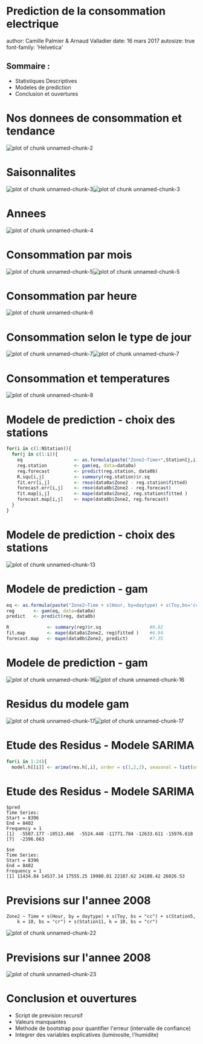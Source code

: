Prediction de la consommation electrique
========================================================
author: Camille Palmier & Arnaud Valladier
date: 16 mars 2017
autosize: true
font-family: 'Helvetica'

## Sommaire :

- Statistiques Descriptives
- Modeles de prediction 
- Conclusion et ouvertures



Nos donnees de consommation et tendance
========================================================


<img src="PalmierValladier-figure/unnamed-chunk-2-1.png" title="plot of chunk unnamed-chunk-2" alt="plot of chunk unnamed-chunk-2" style="display: block; margin: auto;" />

Saisonnalites
========================================================

![plot of chunk unnamed-chunk-3](PalmierValladier-figure/unnamed-chunk-3-1.png)![plot of chunk unnamed-chunk-3](PalmierValladier-figure/unnamed-chunk-3-2.png)

Annees
========================================================
<img src="PalmierValladier-figure/unnamed-chunk-4-1.png" title="plot of chunk unnamed-chunk-4" alt="plot of chunk unnamed-chunk-4" style="display: block; margin: auto;" />

Consommation par mois
========================================================
![plot of chunk unnamed-chunk-5](PalmierValladier-figure/unnamed-chunk-5-1.png)![plot of chunk unnamed-chunk-5](PalmierValladier-figure/unnamed-chunk-5-2.png)

Consommation par heure 
========================================================
<img src="PalmierValladier-figure/unnamed-chunk-6-1.png" title="plot of chunk unnamed-chunk-6" alt="plot of chunk unnamed-chunk-6" style="display: block; margin: auto;" />

Consommation selon le type de jour
========================================================
![plot of chunk unnamed-chunk-7](PalmierValladier-figure/unnamed-chunk-7-1.png)![plot of chunk unnamed-chunk-7](PalmierValladier-figure/unnamed-chunk-7-2.png)

Consommation et temperatures
========================================================
<img src="PalmierValladier-figure/unnamed-chunk-8-1.png" title="plot of chunk unnamed-chunk-8" alt="plot of chunk unnamed-chunk-8" style="display: block; margin: auto;" />


Modele de prediction - choix des stations
========================================================







```r
for(i in c(1:NStation)){
  for(j in c(1:i)){
    eq                   <- as.formula(paste("Zone2~Time+",Station[j,i],sep=""))
    reg.station          <- gam(eq, data=data0a)
    reg.forecast         <- predict(reg.station, data0b)
    R.squ[i,j]           <- summary(reg.station)$r.sq
    fit.err[i,j]         <- rmse(data0a$Zone2 - reg.station$fitted)
    forecast.err[i,j]    <- rmse(data0b$Zone2 - reg.forecast)
    fit.map[i,j]         <- mape(data0a$Zone2, reg.station$fitted )
    forecast.map[i,j]    <- mape(data0b$Zone2, reg.forecast)
  }
}
```

Modele de prediction - choix des stations
========================================================

<img src="PalmierValladier-figure/unnamed-chunk-13-1.png" title="plot of chunk unnamed-chunk-13" alt="plot of chunk unnamed-chunk-13" style="display: block; margin: auto;" />


Modele de prediction - gam
========================================================


```r
eq <- as.formula(paste("Zone2~Time + s(Hour, by=daytype) + s(Toy,bs='cc')+",formule.gam.double, sep=""))
reg       <- gam(eq, data=data0a)
predict   <- predict(reg, data0b)

R              <- summary(reg)$r.sq                  #0.82  
fit.map        <- mape(data0a$Zone2, reg$fitted )    #6.94
forecast.map   <- mape(data0b$Zone2, predict)        #7.35  
```

Modele de prediction - gam
========================================================

![plot of chunk unnamed-chunk-16](PalmierValladier-figure/unnamed-chunk-16-1.png)![plot of chunk unnamed-chunk-16](PalmierValladier-figure/unnamed-chunk-16-2.png)

Residus du modele gam
========================================================
![plot of chunk unnamed-chunk-17](PalmierValladier-figure/unnamed-chunk-17-1.png)![plot of chunk unnamed-chunk-17](PalmierValladier-figure/unnamed-chunk-17-2.png)

Etude des Residus - Modele SARIMA
========================================================

 

```r
for(i in 1:24){
  model.h[[i]] <- arima(res.h[,i], order = c(1,2,2), seasonal = list(order=c(4,0,4), period=7), method='CSS')}
```
Etude des Residus - Modele SARIMA
========================================================

```
$pred
Time Series:
Start = 8396 
End = 8402 
Frequency = 1 
[1]  -5507.177 -10513.466  -5524.448 -11771.784 -12633.611 -15976.618
[7]  -2396.663

$se
Time Series:
Start = 8396 
End = 8402 
Frequency = 1 
[1] 11434.84 14537.14 17555.25 19980.01 22187.62 24180.42 26026.53
```

Previsions sur l'annee 2008
========================================================

```
Zone2 ~ Time + s(Hour, by = daytype) + s(Toy, bs = "cc") + s(Station5, 
    k = 10, bs = "cr") + s(Station11, k = 10, bs = "cr")
```


<img src="PalmierValladier-figure/unnamed-chunk-22-1.png" title="plot of chunk unnamed-chunk-22" alt="plot of chunk unnamed-chunk-22" style="display: block; margin: auto;" />

Previsions sur l'annee 2008
========================================================
<img src="PalmierValladier-figure/unnamed-chunk-23-1.png" title="plot of chunk unnamed-chunk-23" alt="plot of chunk unnamed-chunk-23" style="display: block; margin: auto;" />

Conclusion et ouvertures
========================================================

- Script de prevision recursif
- Valeurs manquantes
- Methode de bootstrap pour quantifier l'erreur (intervalle de confiance)
- Integrer des variables explicatives (luminosite, l'humidite)





